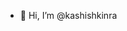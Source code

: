 - 👋 Hi, I’m @kashishkinra

<!---
kashishkinra42/kashishkinra42 is a ✨ special ✨ repository because its `README.md` (this file) appears on your GitHub profile.
You can click the Preview link to take a look at your changes.
--->
